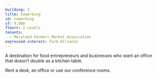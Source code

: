 ```yaml
---
building: 3
title: Coworking
id: coworking
sf: 9,888
floors: 2 Levels
tenants:
  - Maryland Farmers Market Association
expressed-interest: Farm Alliance
---
```


A destination for food entrepreneurs and businesses who want an office that doesn’t double as a kitchen table. 

Rent a desk, an office or use our conference rooms.
